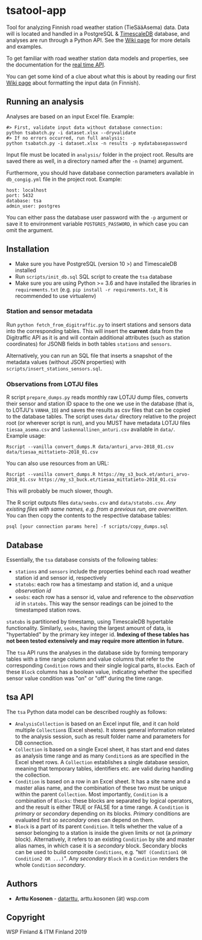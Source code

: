 # tsatool-app

Tool for analyzing Finnish road weather station (TieSääAsema) data. Data will is located and handled in a PostgreSQL & [TimescaleDB](https://www.timescale.com/) database, and analyses are run through a Python API. See the [Wiki page](https://github.com/webbidevaajat/tsatool-app/wiki) for more details and examples.

To get familiar with road weather station data models and properties, see the documentation for the [real time API](https://www.digitraffic.fi/tieliikenne/).

You can get some kind of a clue about what this is about by reading our first [Wiki page](https://github.com/webbidevaajat/tsatool-app/wiki/Ehtosetin-muotoilu) about formatting the input data (in Finnish).

## Running an analysis

Analyses are based on an input Excel file. Example:

```
#> First, validate input data without database connection:
python tsabatch.py -i dataset.xlsx --dryvalidate
#> If no errors occurred, run full analysis:
python tsabatch.py -i dataset.xlsx -n results -p mydatabasepassword
```

Input file must be located in `analysis/` folder in the project root.
Results are saved there as well, in a directory
named after the `-n` (name) argument.

Furthermore, you should have
database connection parameters available in `db_congig.yml` file in the
project root. Example:

```
host: localhost
port: 5432
database: tsa
admin_user: postgres
```

You can either pass the database user password with the `-p` argument
or save it to environment variable `POSTGRES_PASSWORD`, in which case
you can omit the argument.

## Installation

- Make sure you have PostgreSQL (version 10 >) and TimescaleDB installed
- Run `scripts/init_db.sql` SQL script to create the `tsa` database
- Make sure you are using Python >= 3.6 and have installed the libraries in
`requirements.txt` (e.g. `pip install -r requirements.txt`,
it is recommended to use virtualenv)

### Station and sensor metadata

Run `python fetch_from_digitraffic.py` to insert stations and sensors
data into the corresponding tables.
This will insert the **current** data from the Digitraffic API as it is
and will contain additional attributes (such as station coordinates)
for JSONB fields in both tables `stations` and `sensors`.

Alternatively, you can run an SQL file that inserts a snapshot
of the metadata values (without JSON properties) with
`scripts/insert_stations_sensors.sql`.

### Observations from LOTJU files

R script `prepare_dumps.py` reads monthly raw LOTJU dump files,
converts their sensor and station ID space to the one we use
in the database (that is, to LOTJU's `VANHA_ID`) and saves the results
as csv files that can be copied to the database tables. The script
uses `data/` directory relative to the project root (or wherever
script is run), and you MUST have metadata LOTJU files `tiesaa_asema.csv`
and `laskennallinen_anturi.csv` available in `data/`. Example usage:

```
Rscript --vanilla convert_dumps.R data/anturi_arvo-2018_01.csv data/tiesaa_mittatieto-2018_01.csv
```

You can also use resources from an URL:

```
Rscript --vanilla convert_dumps.R https://my_s3_buck.et/anturi_arvo-2018_01.csv https://my_s3_buck.et/tiesaa_mittatieto-2018_01.csv
```

This will probably be much slower, though.

The R script outputs files `data/seobs.csv` and `data/statobs.csv`.
*Any existing files with same names, e.g. from a previous run, are overwritten.*
You can then copy the contents to the respective database tables:

```
psql [your connection params here] -f scripts/copy_dumps.sql
```

## Database

Essentially, the `tsa` database consists of the following tables:

- `stations` and `sensors` include the properties behind each road weather
station id and sensor id, respectively
- `statobs`: each row has a timestamp and station id, and a unique
*observation id*
- `seobs`: each row has a sensor id, value and reference to the *observation id*
in `statobs`. This way the sensor readings can be joined to the timestamped
station rows.

`statobs` is partitioned by timestamp, using TimescaleDB hypertable functionality.
Similarly, `seobs`, having the largest amount of data, is "hypertabled"
by the primary key integer id.
**Indexing of these tables has not been tested extensively
and may require more attention in future.**

The `tsa` API runs the analyses in the database side by forming temporary
tables with a time range column and value columns that refer to
the corresponding `Condition` rows and their single logical parts,
`Block`s. Each of these `Block` columns has a boolean value,
indicating whether the specified sensor value condition was "on" or "off"
during the time range.

## tsa API

The `tsa` Python data model can be described roughly as follows:

- `AnalysisCollection` is based on an Excel input file,
and it can hold multiple `Collection`s (Excel sheets).
It stores general information related to the analysis session,
such as result folder name and parameters for DB connection.
- `Collection` is based on a single Excel sheet,
it has start and end dates as analysis time range
and as many `Condition`s as are specified in the Excel sheet rows.
A `Collection` establishes a single database session, meaning that
temporary tables, identifiers etc. are valid during handling the
collection.
- `Condition` is based on a row in an Excel sheet. It has a site name
and a master alias name, and the combination of these two must be
unique within the parent `Collection`. Most importantly,
`Condition` is a combination of `Blocks`: these blocks
are separated by logical operators, and the result is either TRUE or FALSE
for a time range. A `Condition` is *primary* or *secondary* depending on its
blocks. *Primary* conditions are evaluated first so *secondary* ones
can depend on them.
- `Block` is a part of its parent `Condition`. It tells whether the value of a
sensor belonging to a station is inside the given limits or not
(a *primary* block). Alternatively, it refers to an existing `Condition` by
site and master alias names, in which case it is a *secondary* block.
Secondary blocks can be used to build composite `Conditions`,
e.g. "`NOT (Condition1 OR Condition2 OR ...)`". Any *secondary* `Block` in
a `Condition` renders the whole `Condition` *secondary*.

## Authors

- **Arttu Kosonen** - [datarttu](https://github.com/datarttu), arttu.kosonen (ät) wsp.com

## Copyright

WSP Finland & ITM Finland 2019
